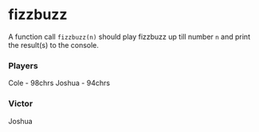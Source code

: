# fizzbuzz
A function call `fizzbuzz(n)` should play fizzbuzz up till number `n` and print the result(s) to the console.

### Players
Cole - 98chrs
Joshua - 94chrs

### Victor
Joshua
